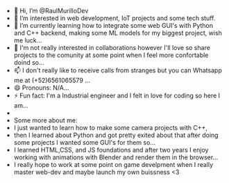 - 👋 Hi, I’m @RaulMurilloDev
- 👀 I’m interested in web development, IoT projects and some tech stuff.
- 🌱 I’m currently learning how to integrate some web GUI's with Python and C++ backend, making some ML models for my biggest project, wish me luck...
- 💞️ I'm not really interested in collaborations however I'll love so share projects to the comunity at some point when I feel more confortable doind so...
- 📫 I don't really like to receive calls from stranges but you can Whatsapp me at (+52)6561065579 ...
- 😄 Pronouns: N/A...
- ⚡ Fun fact: I'm a Industrial engineer and I felt in love for coding so here I am...
-
- Some more about me:
-  I just wanted to learn how to make some camera projects with C++,
-  then I learned about Python and got pretty exited about that after doing some projects I wanted some GUI's for them so...
-  I learned HTML,CSS, and JS foundations and after two years I enjoy working with animations with Blender and render them in the browser...
-  I really hope to work at some point on game develpment when I really master web-dev and maybe launch my own buissness <3 

<!---
RaulMurilloDev/RaulMurilloDev is a ✨ special ✨ repository because its `README.md` (this file) appears on your GitHub profile.
You can click the Preview link to take a look at your changes.
--->
